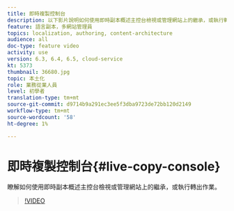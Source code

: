 ```yaml
---
title: 即時複製控制台
description: 以下影片說明如何使用即時副本概述主控台檢視或管理網站上的繼承，或執行轉出作業。
feature: 語言副本，多網站管理員
topics: localization, authoring, content-architecture
audience: all
doc-type: feature video
activity: use
version: 6.3, 6.4, 6.5, cloud-service
kt: 5373
thumbnail: 36680.jpg
topic: 本土化
role: 業務從業人員
level: 初學者
translation-type: tm+mt
source-git-commit: d9714b9a291ec3ee5f3dba9723de72bb120d2149
workflow-type: tm+mt
source-wordcount: '58'
ht-degree: 1%

---
```



# 即時複製控制台{#live-copy-console}

瞭解如何使用即時副本概述主控台檢視或管理網站上的繼承，或執行轉出作業。

>[!VIDEO](https://video.tv.adobe.com/v/36680?quality=12&learn=on)
